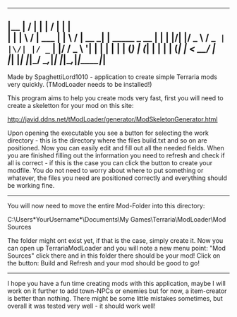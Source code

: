   _______ __  __           _ __  __       _             
 |__   __|  \/  |         | |  \/  |     | |            
    | |  | \  / | ___   __| | \  / | __ _| | _____ _ __ 
    | |  | |\/| |/ _ \ / _` | |\/| |/ _` | |/ / _ \ '__|
   | |  | |  | | (_) | (_| | |  | | (_| |   <  __/ |   
   |_|  |_|  |_|\___/ \__,_|_|  |_|\__,_|_|\_\___|_|   
  -------------------------------------------------------------------------------------------------------------------------------------------
Made by SpaghettiLord1010 - application to create simple Terraria mods very quickly. (TModLoader needs to be installed!)

This program aims to help you create mods very fast, first you will need to create a skeletton for your mod on this site:

http://javid.ddns.net/tModLoader/generator/ModSkeletonGenerator.html

Upon opening the executable you see a button for selecting the work directory - this is the directory where the files build.txt and so on are positioned.
Now you can easily edit and fill out all the needed fields.
When you are finished filling out the information you need to refresh and check if all is correct - if this is the case you can click the button to create your modfile.
You do not need to worry about where to put something or whatever, the files you need are positioned correctly and everything should be working fine.

-------------------------------------------------------------------------------------------------------------------------------------------
You will now need to move the entire Mod-Folder into this directory:

C:\Users\*YourUsername*\Documents\My Games\Terraria\ModLoader\Mod Sources

The folder might ont exist yet, if that is the case, simply create it.
Now you can open up TerrariaModLoader and you will note a new menu point: "Mod Sources" click there and in this folder there should be your mod! Click on the button: Build and Refresh and your mod should be good to go!

-------------------------------------------------------------------------------------------------------------------------------------------
I hope you have a fun time creating mods with this application, maybe I will work on it further to add town-NPCs or enemies but for now, a item-creator is better than nothing.
There might be some little mistakes sometimes, but overall it was tested very well - it should work well!

